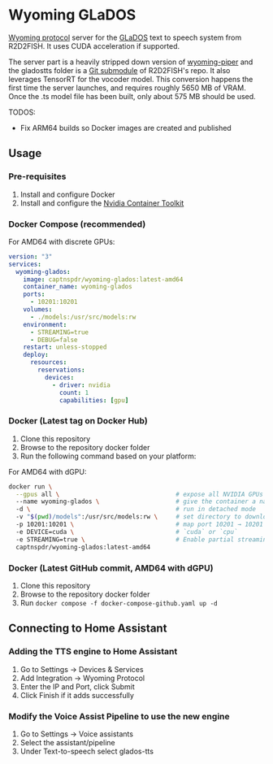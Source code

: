 # Wyoming GLaDOS

[Wyoming protocol](https://github.com/rhasspy/wyoming) server for the [GLaDOS](https://github.com/R2D2FISH/glados-tts) text to speech system from R2D2FISH. It uses CUDA acceleration if supported.

The server part is a heavily stripped down version of [wyoming-piper](https://github.com/rhasspy/wyoming-piper) and the gladostts folder is a [Git submodule](https://git-scm.com/book/en/v2/Git-Tools-Submodules) of R2D2FISH's repo. It also leverages TensorRT for the vocoder model. This conversion happens the first time the server launches, and requires roughly 5650 MB of VRAM. Once the .ts model file has been built, only about 575 MB should be used.

TODOS:
- Fix ARM64 builds so Docker images are created and published

## Usage

### Pre-requisites
1. Install and configure Docker
2. Install and configure the [Nvidia Container Toolkit](https://docs.nvidia.com/datacenter/cloud-native/container-toolkit/latest/install-guide.html)

### Docker Compose (recommended)
For AMD64 with discrete GPUs:
```yaml
version: "3"
services:
  wyoming-glados:
    image: captnspdr/wyoming-glados:latest-amd64
    container_name: wyoming-glados
    ports:
      - 10201:10201
    volumes:
      - ./models:/usr/src/models:rw
    environment:
      - STREAMING=true
      - DEBUG=false
    restart: unless-stopped
    deploy:
      resources:
        reservations:
          devices:
            - driver: nvidia
              count: 1
              capabilities: [gpu]
```


### Docker (Latest tag on Docker Hub)
1. Clone this repository
2. Browse to the repository docker folder
3. Run the following command based on your platform:
   
For AMD64 with dGPU:

```bash
docker run \
  --gpus all \                                # expose all NVIDIA GPUs
  --name wyoming-glados \                     # give the container a name
  -d \                                        # run in detached mode
  -v "$(pwd)/models":/usr/src/models:rw \     # set directory to download model files to so they persist for easy container updates
  -p 10201:10201 \                            # map port 10201 → 10201
  -e DEVICE=cuda \                            # `cuda` or `cpu`
  -e STREAMING=true \                         # Enable partial streaming
  captnspdr/wyoming-glados:latest-amd64
```

### Docker (Latest GitHub commit, AMD64 with dGPU)
1. Clone this repository
2. Browse to the repository docker folder
3. Run ``docker compose -f docker-compose-github.yaml up -d``


## Connecting to Home Assistant
### Adding the TTS engine to Home Assistant
1. Go to Settings -> Devices & Services
2. Add Integration -> Wyoming Protocol
3. Enter the IP and Port, click Submit
4. Click Finish if it adds successfully

### Modify the Voice Assist Pipeline to use the new engine
1. Go to Settings -> Voice assistants
2. Select the assistant/pipeline
3. Under Text-to-speech select glados-tts
